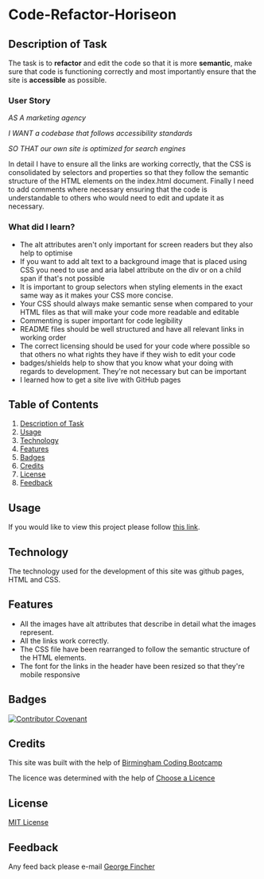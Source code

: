 # Code-Refactor-Horiseon

## Description of Task

The task is to **refactor** and edit the code so that it is more **semantic**, make sure that code is functioning correctly and most importantly ensure that the site is **accessible** as possible.

### User Story

_AS A marketing agency_

_I WANT a codebase that follows accessibility standards_

_SO THAT our own site is optimized for search engines_

In detail I have to ensure all the links are working correctly, that the CSS is consolidated by selectors and properties so that they follow the semantic structure of the HTML elements on the index.html document.
Finally I need to add comments where necessary ensuring that the code is understandable to others who would need to edit and update it as necessary.

### What did I learn?

- The alt attributes aren't only important for screen readers but they also help to optimise
- If you want to add alt text to a background image that is placed using CSS you need to use and aria label attribute on the div or on a child span if that's not possible
- It is important to group selectors when styling elements in the exact same way as it makes your CSS more concise.
- Your CSS should always make semantic sense when compared to your HTML files as that will make your code more readable and editable
- Commenting is super important for code legibility
- README files should be well structured and have all relevant links in working order
- The correct licensing should be used for your code where possible so that others no what rights they have if they wish to edit your code
- badges/shields help to show that you know what your doing with regards to development. They're not necessary but can be important
- I learned how to get a site live with GitHub pages

## Table of Contents

1. [Description of Task](#description-of-Task)
2. [Usage](#usage)
3. [Technology](#technology)
4. [Features](#features)
5. [Badges](#badges)
6. [Credits](#credits)
7. [License](#license)
8. [Feedback](#feedback)

## Usage

If you would like to view this project please follow [this link]().

## Technology

The technology used for the development of this site was github pages, HTML and CSS.

## Features

- All the images have alt attributes that describe in detail what the images represent.
- All the links work correctly.
- The CSS file have been rearranged to follow the semantic structure of the HTML elements.
- The font for the links in the header have been resized so that they're mobile responsive

## Badges

[![Contributor Covenant](https://img.shields.io/badge/Contributor%20Covenant-2.1-4baaaa.svg)](code_of_conduct.md)

## Credits

This site was built with the help of [Birmingham Coding Bootcamp](https://bootcamp.birmingham.ac.uk/coding/landing/?s=Google-Unbranded&pkw=coding%20bootcamp%20birmingham&pcrid=454909627632&pmt=e&utm_source=google&utm_medium=cpc&utm_campaign=GGL%7CUNIVERSITY-OF-BIRMINGHAM%7CSEM%7CCODING%7C-%7COFL%7CTIER-1%7CALL%7CNBD-L%7CEXACT%7CCore%7CBootcamp&utm_term=coding%20bootcamp%20birmingham&s=google&k=coding%20bootcamp%20birmingham&utm_adgroupid=105131135966&utm_locationphysicalms=9045530&utm_matchtype=e&utm_network=g&utm_device=c&utm_content=454909627632&utm_placement=&gclid=CjwKCAjwwo-WBhAMEiwAV4dybZs4rI7l7S4cgkOiumG3ULbOgAPP5ZxTDMcqp9g1_oXtWgUn3cxCdRoC4O4QAvD_BwE&gclsrc=aw.ds)

The licence was determined with the help of [Choose a Licence](https://choosealicense.com/)

## License

[MIT License](LICENSE.md)

## Feedback

Any feed back please e-mail [George Fincher](mailto:finchergeorge1@gmail.com)

